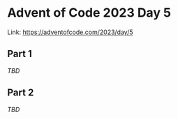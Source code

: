 # Advent of Code 2023 Day 5

Link: <https://adventofcode.com/2023/day/5>

## Part 1

*TBD*

## Part 2

*TBD*
